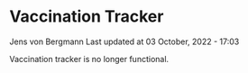 Vaccination Tracker
================
Jens von Bergmann
Last updated at 03 October, 2022 - 17:03

Vaccination tracker is no longer functional.
